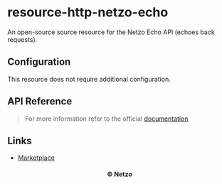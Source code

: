 # resource-http-netzo-echo

An open-source source resource for the Netzo Echo API (echoes back requests).

## Configuration

This resource does not require additional configuration.

## API Reference

> For more information refer to the official [documentation](#links)

## Links

- [Marketplace](https://app.netzo.io/resources/resource-http-netzo-echo)

<div align="center">
  <h4>© Netzo</h4>
</div>
